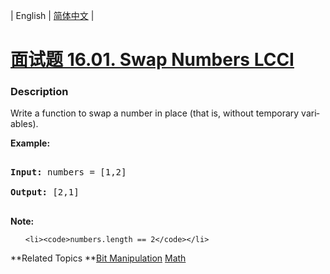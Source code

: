 | English | [简体中文](README.md) |

# [面试题 16.01. Swap Numbers LCCI](https://leetcode-cn.com/problems/swap-numbers-lcci)
 ### Description
<p>Write a function to swap a number in place (that is, without temporary vari&shy; ables).</p>

<p><strong>Example: </strong></p>

<pre>
<strong>Input:</strong> numbers = [1,2]
<strong>Output:</strong> [2,1]
</pre>

<p><strong>Note: </strong></p>

<ul>
	<li><code>numbers.length == 2</code></li>
</ul>

**Related Topics	**[Bit Manipulation](https://leetcode-cn.com/tag/bit-manipulation) [Math](https://leetcode-cn.com/tag/math) 
